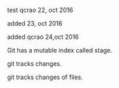 test
qcrao
22, oct 2016

added 23, oct 2016

added qcrao 24,oct 2016

Git has a mutable index called stage.

git tracks changes.

git tracks changes of files.
